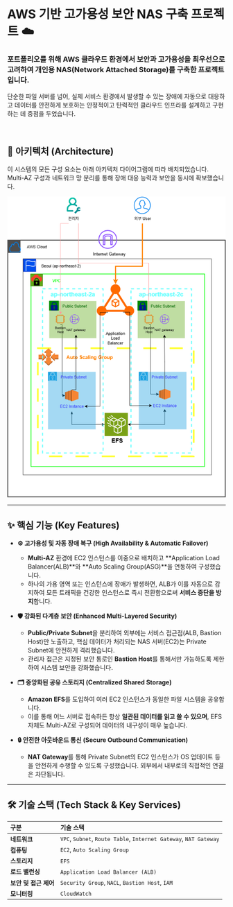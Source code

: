 # AWS 기반 고가용성 보안 NAS 구축 프로젝트 ☁️

### 포트폴리오를 위해 AWS 클라우드 환경에서 **보안**과 **고가용성**을 최우선으로 고려하여 개인용 NAS(Network Attached Storage)를 구축한 프로젝트입니다.

단순한 파일 서버를 넘어, 실제 서비스 환경에서 발생할 수 있는 장애에 자동으로 대응하고 데이터를 안전하게 보호하는 안정적이고 탄력적인 클라우드 인프라를 설계하고 구현하는 데 중점을 두었습니다.

<br>

## 🚀 아키텍처 (Architecture)

이 시스템의 모든 구성 요소는 아래 아키텍처 다이어그램에 따라 배치되었습니다. Multi-AZ 구성과 네트워크 망 분리를 통해 장애 대응 능력과 보안을 동시에 확보했습니다.

![프로젝트 아키텍처 다이어그램](https://github.com/Imirain/AWS-Security-Portfolio-Project/blob/main/images/aws_nas_architecture.png)

---

## ✨ 핵심 기능 (Key Features)

* **⚙️ 고가용성 및 자동 장애 복구 (High Availability & Automatic Failover)**
  * **Multi-AZ** 환경에 EC2 인스턴스를 이중으로 배치하고 **Application Load Balancer(ALB)**와 **Auto Scaling Group(ASG)**을 연동하여 구성했습니다.
  * 하나의 가용 영역 또는 인스턴스에 장애가 발생하면, ALB가 이를 자동으로 감지하여 모든 트래픽을 건강한 인스턴스로 즉시 전환함으로써 **서비스 중단을 방지**합니다.

* **🛡️ 강화된 다계층 보안 (Enhanced Multi-Layered Security)**
  * **Public/Private Subnet**을 분리하여 외부에는 서비스 접근점(ALB, Bastion Host)만 노출하고, 핵심 데이터가 처리되는 NAS 서버(EC2)는 Private Subnet에 안전하게 격리했습니다.
  * 관리자 접근은 지정된 보안 통로인 **Bastion Host**를 통해서만 가능하도록 제한하여 시스템 보안을 강화했습니다.

* **🗂️ 중앙화된 공유 스토리지 (Centralized Shared Storage)**
  * **Amazon EFS**를 도입하여 여러 EC2 인스턴스가 동일한 파일 시스템을 공유합니다.
  * 이를 통해 어느 서버로 접속하든 항상 **일관된 데이터를 읽고 쓸 수 있으며**, EFS 자체도 Multi-AZ로 구성되어 데이터의 내구성이 매우 높습니다.

* **🔒 안전한 아웃바운드 통신 (Secure Outbound Communication)**
  * **NAT Gateway**를 통해 Private Subnet의 EC2 인스턴스가 OS 업데이트 등을 안전하게 수행할 수 있도록 구성했습니다. 외부에서 내부로의 직접적인 연결은 차단됩니다.

---

## 🛠️ 기술 스택 (Tech Stack & Key Services)

| 구분 | 기술 스택 |
| :--- | :--- |
| **네트워크** | `VPC`, `Subnet`, `Route Table`, `Internet Gateway`, `NAT Gateway` |
| **컴퓨팅** | `EC2`, `Auto Scaling Group` |
| **스토리지** | `EFS` |
| **로드 밸런싱** | `Application Load Balancer (ALB)` |
| **보안 및 접근 제어** | `Security Group`, `NACL`, `Bastion Host`, `IAM` |
| **모니터링** | `CloudWatch` |